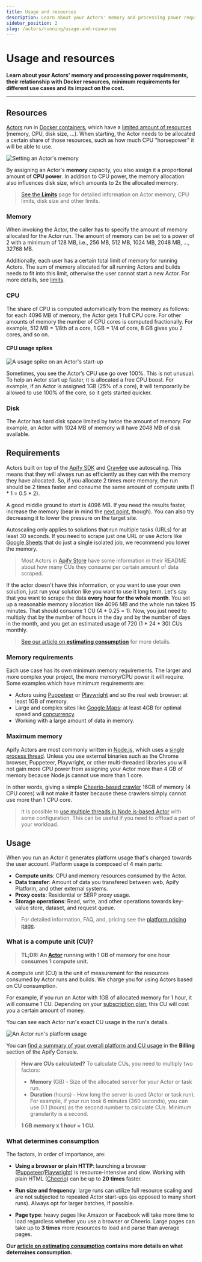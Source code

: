 ```yaml
---
title: Usage and resources
description: Learn about your Actors' memory and processing power requirements, their relationship with Docker resources, minimum requirements for different use cases and its impact on the cost.
sidebar_position: 2
slug: /actors/running/usage-and-resources
---
```


# Usage and resources

**Learn about your Actors' memory and processing power requirements, their relationship with Docker resources, minimum requirements for different use cases and its impact on the cost.**

---

## Resources

[Actors](../index.md) run in
[Docker containers](https://www.docker.com/resources/what-container),
which have a [limited amount of resources](https://phoenixnap.com/kb/docker-memory-and-cpu-limit) (memory, CPU, disk size, ...). When starting, the Actor needs to be allocated a certain share of those resources, such as how much CPU "horsepower" it will be able to use.

![Setting an Actor's memory](./images/usage_and_resources/memory-settings.png)

By assigning an Actor's **memory** capacity, you also assign it a proportional amount of **CPU power**. In addition to CPU power, the memory allocation also influences disk size, which amounts to 2x the allocated memory.

> [See the **Limits**](../../limits.md) page for detailed information on Actor memory, CPU limits, disk size and other limits.

### Memory

When invoking the Actor, the caller has to specify the amount of memory allocated for the Actor run. The amount of memory can be set to a power of 2 with a minimum of 128 MB, i.e., 256 MB, 512 MB, 1024 MB, 2048 MB, ..., 32768 MB.

Additionally, each user has a certain total limit of memory for running Actors. The sum of memory allocated for all running Actors and builds needs to fit into this limit, otherwise the user cannot start a new Actor. For more details, see [limits](../../limits.md).

### CPU

The share of CPU is computed automatically from the memory as follows: for each 4096 MB of memory, the Actor gets 1 full CPU core. For other amounts of memory the number of CPU cores is computed fractionally. For example, 512 MB = 1/8th of a core, 1 GB = 1/4 of core, 8 GB gives you 2 cores, and so on.

#### CPU usage spikes

![A usage spike on an Actor's start-up](./images/usage_and_resources/memory-cpu-usage-spike.png)

[//]: # (Is it still relevant though? Does it still get CPU boost?)
Sometimes, you see the Actor’s CPU use go over 100%. This is not unusual. To help an Actor start up faster, it is allocated a free CPU boost. For example, if an Actor is assigned 1GB (25% of a core), it will temporarily be allowed to use 100% of the core, so it gets started quicker.

### Disk

The Actor has hard disk space limited by twice the amount of memory. For example, an Actor with 1024 MB of memory will have 2048 MB of disk available.

## Requirements


Actors built on top of the [Apify SDK](/sdk/js) and [Crawlee](https://crawlee.dev/) use autoscaling. This means that they will always run as efficiently as they can with the memory they have allocated. So, if you allocate 2 times more memory, the run should be 2 times faster and consume the same amount of compute units (1 * 1 = 0.5 * 2).

A good middle ground to start is 4096 MB. If you need the results faster, increase the memory (bear in mind the [next point](#maximum-memory), though). You can also try decreasing it to lower the pressure on the target site.

Autoscaling only applies to solutions that run multiple tasks (URLs) for at least 30 seconds. If you need to scrape just one URL or use Actors like [Google Sheets](https://apify.com/lukaskrivka/google-sheets) that do just a single isolated job, we recommend you lower the memory.

> Most Actors in [Apify Store](https://apify.com/store) have some information in their README about how many CUs they consume per certain amount of data scraped.

[//]: # (TODO: It's pretty outdated, we now have platform credits in pricing)
[//]: # (If you read that you can scrape 1000 pages of data for 1 CU and you want to scrape approximately 2 million of them monthly, that means you need 2000 CUs monthly and should [subscribe to the Business plan]&#40;https://console.apify.com/billing-new#/subscription&#41;.)

If the actor doesn't have this information, or you want to use your own solution, just run your solution like you want to use it long term. Let's say that you want to scrape the data **every hour for the whole month**. You set up a reasonable memory allocation like 4096 MB and the whole run takes 15 minutes. That should consume 1 CU (4 \* 0.25 = 1). Now, you just need to multiply that by the number of hours in the day and by the number of days in the month, and you get an estimated usage of 720 (1 \* 24 \* 30) CUs monthly.

> [See our article on **estimating consumption**](https://help.apify.com/en/articles/3470975-how-to-estimate-compute-unit-usage-for-your-project) for more details.

### Memory requirements

Each use case has its own minimum memory requirements. The larger and more complex your project, the more memory/CPU power it will require. Some examples which have minimum requirements are:

- Actors using [Puppeteer](https://pptr.dev/) or [Playwright](https://playwright.dev/) and so the real web browser: at least 1GB of memory.
- Large and complex sites like [Google Maps](https://apify.com/drobnikj/crawler-google-places): at least 4GB for optimal speed and [concurrency](https://crawlee.dev/api/core/class/AutoscaledPool#minConcurrency).
- Working with a large amount of data in memory.


### Maximum memory

Apify Actors are most commonly written in [Node.js](https://nodejs.org/en/), which uses a [single process thread](https://betterprogramming.pub/is-node-js-really-single-threaded-7ea59bcc8d64). Unless you use external binaries such as the Chrome browser, Puppeteer, Playwright, or other multi-threaded libraries you will not gain more CPU power from assigning your Actor more than 4 GB of memory because Node.js cannot use more than 1 core.

In other words, giving a simple [Cheerio-based crawler](https://apify.com/apify/cheerio-scraper) 16GB of memory (4 CPU cores) will not make it faster because these crawlers simply cannot use more than 1 CPU core.

> It is possible to [use multiple threads in Node.js-based Actor](https://dev.to/reevranj/multiple-threads-in-nodejs-how-and-what-s-new-b23) with some configuration. This can be useful if you need to offload a part of your workload.

## Usage

When you run an Actor it generates platform usage that's charged towards the user account. Platform usage is composed of 4 main parts:

- **Compute units**: CPU and memory resources consumed by the Actor.
- **Data transfer**: Amount of data you transfered between web, Apify Platform, and other external systems.
- **Proxy costs**: Residential or SERP proxy usage.
- **Storage operations**: Read, write, and other operations towards key-value store, dataset, and request queue.

> For detailed information, FAQ, and, pricing see the [platform pricing page](https://apify.com/pricing/actors).


### What is a compute unit (CU)?

> **TL;DR: An [Actor](..) running with 1 GB of memory for one hour consumes 1 compute unit.**

A compute unit (CU) is the unit of measurement for the resources consumed by Actor runs and builds. We charge you for using Actors based on CU consumption.

For example, if you run an Actor with 1GB of allocated memory for 1 hour, it will consume 1 CU. Depending on your [subscription plan](https://apify.com/pricing/actors#how-does-the-platform-pricing-work), this CU will cost you a certain amount of money.

You can see each Actor run's exact CU usage in the run's details.

![An Actor run's platform usage](./images/usage_and_resources/actor-usage.png)

You can [find a summary of your overall platform and CU usage](https://console.apify.com/billing) in the **Billing** section of the Apify Console.

> **How are CUs calculated?** To calculate CUs, you need to multiply two factors:
>
> - **Memory** (GB) - Size of the allocated server for your Actor or task run.
> - **Duration** (hours) - How long the server is used (Actor or task run). For example, if your run took 6 minutes (360 seconds), you can use 0.1 (hours) as the second number to calculate CUs. Minimum granularity is a second.
>
> **1 GB memory x 1 hour = 1 CU.**

### What determines consumption

The factors, in order of importance, are:

- **Using a browser or plain HTTP**: launching a browser ([Puppeteer](https://pptr.dev/)/[Playwright](https://playwright.dev/)) is resource-intensive and slow. Working with plain HTML ([Cheerio](https://cheerio.js.org/)) can be up to **20 times** faster.

- **Run size and frequency**: large runs can utilize full resource scaling and are not subjected to repeated Actor start-ups (as opposed to many short runs). Always opt for larger batches, if possible.

- **Page type**: heavy pages like Amazon or Facebook will take more time to load regardless whether you use a browser or Cheerio. Large pages can take up to **3 times** more resources to load and parse than average pages.

**Our [article on estimating consumption](https://help.apify.com/en/articles/3470975-how-to-estimate-compute-unit-usage-for-your-project) contains more details on what determines consumption.**
